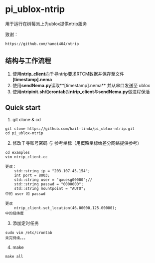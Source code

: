 # pi_ublox-ntrip

用于运行在树莓派上为ublox提供ntrip服务

致谢：
```bash
https://github.com/hanoi404/ntrip
```

## 结构与工作流程

1. 使用**ntrip_client**向千寻ntrip要求RTCM数据并保存至文件 **\[timestamp\].nema** 
2. 使用**sendNema.py**读取**\[timestamp\].nema** 并从串口发送至 ublox
3. 使用**ntripinit.sh**和**crontab**对**ntrip_client**与**sendNema.py**做进程保活

## Quick start

1. git clone & cd
```
git clone https://github.com/hail-linda/pi_ublox-ntrip.git
cd pi_ublox-ntrip
```
2. 修改千寻账号密码 与 参考坐标（用概略坐标给差分网络提供参考）
```
cd examples
vim ntrip_client.cc

更改：
    std::string ip = "203.107.45.154";
    int port = 8003;
    std::string user = "qxuesg00000";//
    std::string passwd = "0000000";
    std::string mountpoint = "AUTO";
中的 user 和 passwd

更改
    ntrip_client.set_location(46.00000,125.00000);
中的经纬度
```

3. 添加定时任务
```
sudo vim /etc/crontab
未完待续。。。
```

4. make
```
make all
```

